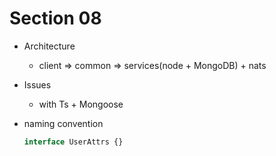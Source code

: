 # Section 08

- Architecture

  - client => common => services(node + MongoDB) + nats

- Issues

  - with Ts + Mongoose

- naming convention
  ```ts
  interface UserAttrs {}
  ```
